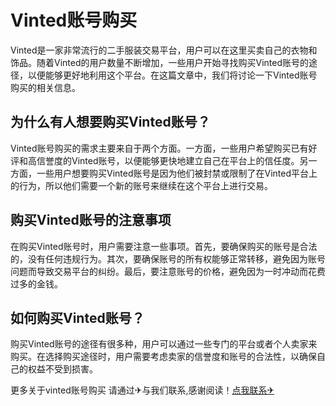 # Vinted账号购买

Vinted是一家非常流行的二手服装交易平台，用户可以在这里买卖自己的衣物和饰品。随着Vinted的用户数量不断增加，一些用户开始寻找购买Vinted账号的途径，以便能够更好地利用这个平台。在这篇文章中，我们将讨论一下Vinted账号购买的相关信息。

## 为什么有人想要购买Vinted账号？

Vinted账号购买的需求主要来自于两个方面。一方面，一些用户希望购买已有好评和高信誉度的Vinted账号，以便能够更快地建立自己在平台上的信任度。另一方面，一些用户想要购买Vinted账号是因为他们被封禁或限制了在Vinted平台上的行为，所以他们需要一个新的账号来继续在这个平台上进行交易。

## 购买Vinted账号的注意事项

在购买Vinted账号时，用户需要注意一些事项。首先，要确保购买的账号是合法的，没有任何违规行为。其次，要确保账号的所有权能够正常转移，避免因为账号问题而导致交易平台的纠纷。最后，要注意账号的价格，避免因为一时冲动而花费过多的金钱。

## 如何购买Vinted账号？

购买Vinted账号的途径有很多种，用户可以通过一些专门的平台或者个人卖家来购买。在选择购买途径时，用户需要考虑卖家的信誉度和账号的合法性，以确保自己的权益不受到损害。

更多关于vinted账号购买 请通过✈与我们联系,感谢阅读！[点我联系✈](https://dev.G208.com)